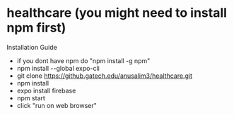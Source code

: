 # healthcare (you might need to install npm first)
Installation Guide
* if you dont have npm do "npm install -g npm"
* npm install --global expo-cli
* git clone https://github.gatech.edu/anusalim3/healthcare.git
* npm install
* expo install firebase
* npm start 
* click "run on web browser"
